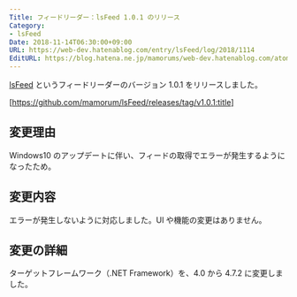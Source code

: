 ```yaml
---
Title: フィードリーダー：lsFeed 1.0.1 のリリース
Category:
- lsFeed
Date: 2018-11-14T06:30:00+09:00
URL: https://web-dev.hatenablog.com/entry/lsFeed/log/2018/1114
EditURL: https://blog.hatena.ne.jp/mamorums/web-dev.hatenablog.com/atom/entry/10257846132664915111
---
```


[lsFeed](https://github.com/mamorum/lsFeed) というフィードリーダーのバージョン 1.0.1 をリリースしました。

[https://github.com/mamorum/lsFeed/releases/tag/v1.0.1:title]


## 変更理由
Windows10 のアップデートに伴い、フィードの取得でエラーが発生するようになったため。


## 変更内容
エラーが発生しないように対応しました。UI や機能の変更はありません。


## 変更の詳細
ターゲットフレームワーク（.NET Framework）を、4.0 から 4.7.2 に変更しました。

